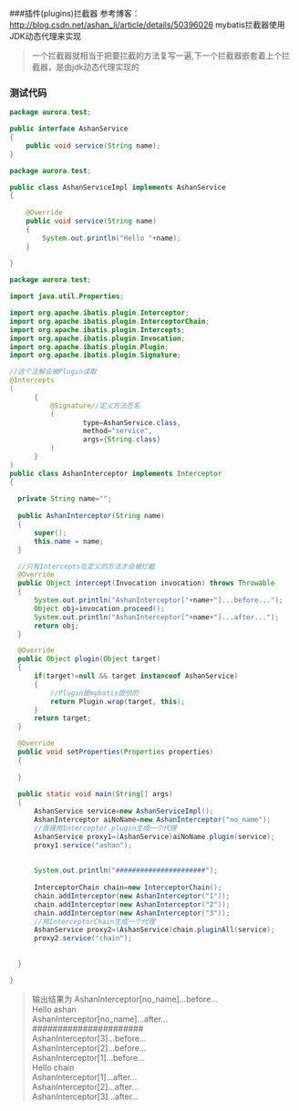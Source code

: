 ###插件(plugins)拦截器
参考博客：http://blog.csdn.net/ashan_li/article/details/50396026
mybatis拦截器使用JDK动态代理来实现
>一个拦截器就相当于把要拦截的方法复写一遍,下一个拦截器嵌套着上个拦截器，是由jdk动态代理实现的

### 测试代码

```java
package aurora.test;

public interface AshanService  
{  
    public void service(String name);  
}  
```



```java
package aurora.test;

public class AshanServiceImpl implements AshanService  
{  
  
    @Override  
    public void service(String name)  
    {  
        System.out.println("Hello "+name);  
    }  
  
} 
```


```java
package aurora.test;

import java.util.Properties;

import org.apache.ibatis.plugin.Interceptor;
import org.apache.ibatis.plugin.InterceptorChain;
import org.apache.ibatis.plugin.Intercepts;
import org.apache.ibatis.plugin.Invocation;
import org.apache.ibatis.plugin.Plugin;
import org.apache.ibatis.plugin.Signature;

//这个注解会被Plugin读取  
@Intercepts  
(  
      {  
          @Signature//定义方法签名  
          (  
                  type=AshanService.class,  
                  method="service",  
                  args={String.class}  
          )  
      }  
)  
public class AshanInterceptor implements Interceptor  
{  
    
  private String name="";  
    
  public AshanInterceptor(String name)  
  {  
      super();  
      this.name = name;  
  }  

  //只有Intercepts在定义的方法才会被拦截  
  @Override  
  public Object intercept(Invocation invocation) throws Throwable  
  {  
      System.out.println("AshanInterceptor["+name+"]...before...");  
      Object obj=invocation.proceed();  
      System.out.println("AshanInterceptor["+name+"]...after...");  
      return obj;  
  }  

  @Override  
  public Object plugin(Object target)  
  {  
      if(target!=null && target instanceof AshanService)  
      {  
          //Plugin是mybatis提供的  
          return Plugin.wrap(target, this);  
      }  
      return target;  
  }  

  @Override  
  public void setProperties(Properties properties)  
  {  
        
  }  
    
  public static void main(String[] args)  
  {  
      AshanService service=new AshanServiceImpl();  
      AshanInterceptor aiNoName=new AshanInterceptor("no_name");  
      //直接用Interceptor.plugin生成一个代理  
      AshanService proxy1=(AshanService)aiNoName.plugin(service);  
      proxy1.service("ashan");  
        
        
      System.out.println("######################");  
        
      InterceptorChain chain=new InterceptorChain();  
      chain.addInterceptor(new AshanInterceptor("1"));  
      chain.addInterceptor(new AshanInterceptor("2"));  
      chain.addInterceptor(new AshanInterceptor("3"));  
      //用InterceptorChain生成一个代理  
      AshanService proxy2=(AshanService)chain.pluginAll(service);  
      proxy2.service("chain");  
        
        
  }  

}  
```
> 输出结果为
AshanInterceptor[no_name]...before...  
Hello ashan  
AshanInterceptor[no_name]...after...  
######################  
AshanInterceptor[3]...before...  
AshanInterceptor[2]...before...  
AshanInterceptor[1]...before...  
Hello chain  
AshanInterceptor[1]...after...  
AshanInterceptor[2]...after...  
AshanInterceptor[3]...after...  

